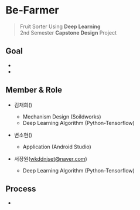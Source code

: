 # Be-Farmer
>Fruit Sorter Using **Deep Learning**  
>2nd Semester **Capstone Design** Project

## Goal 
-
-

## Member & Role
- 김채희()
    - Mechanism Design (Soildworks)
    - Deep Learning Algorithm (Python-Tensorflow)
    
- 변소현()
    - Application (Android Studio)
    
- 서장원(wkddnjset@naver.com)
    - Deep Learning Algorithm (Python-Tensorflow)
    
## Process
- 

##
